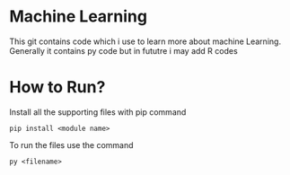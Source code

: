 # Machine Learning 

This git contains code which i use to learn more about machine Learning. Generally it contains py code but in fututre i may add R codes

# How to Run?

Install all the supporting files with pip command

```
pip install <module name>
```

To run the files use the command

```
py <filename>
```